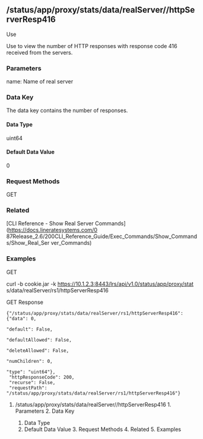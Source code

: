 ## /status/app/proxy/stats/data/realServer/<name>/httpServerResp416

Use

Use to view the number of HTTP responses with response code 416 received from
the servers.

### Parameters

name: Name of real server

### Data Key

The data key contains the number of responses.

#### Data Type

uint64

#### Default Data Value

0

### Request Methods

GET

### Related

[CLI Reference - Show Real Server Commands](https://docs.lineratesystems.com/0
87Release_2.6/200CLI_Reference_Guide/Exec_Commands/Show_Commands/Show_Real_Ser
ver_Commands)

### Examples

GET

curl -b cookie.jar -k https://10.1.2.3:8443/lrs/api/v1.0/status/app/proxy/stat
s/data/realServer/rs1/httpServerResp416

GET Response

    
    {"/status/app/proxy/stats/data/realServer/rs1/httpServerResp416": {"data": 0,
                                                                             "default": False,
                                                                             "defaultAllowed": False,
                                                                             "deleteAllowed": False,
                                                                             "numChildren": 0,
                                                                             "type": "uint64"},
     "httpResponseCode": 200,
     "recurse": False,
     "requestPath": "/status/app/proxy/stats/data/realServer/rs1/httpServerResp416"}
    

  1. /status/app/proxy/stats/data/realServer/<name>/httpServerResp416
    1. Parameters
    2. Data Key
      1. Data Type
      2. Default Data Value
    3. Request Methods
    4. Related
    5. Examples

